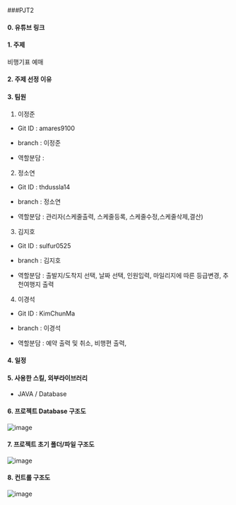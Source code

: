 ###PJT2 

#### 0. 유튜브 링크


#### 1. 주제
비행기표 예매

#### 2. 주제 선정 이유


#### 3. 팀원
1. 이정준
  
  
  -  Git ID : amares9100
  
  
  -  branch : 이정준
  
  
  -  역할분담 : 
  
  
  
  
2. 정소연
  
  
  -  Git ID : thdussla14
  
  
  -  branch : 정소연
  
  
  -  역할분담 : 관리자(스케줄출력, 스케줄등록, 스케줄수정,스케줄삭제,결산)
  
  
  
 3. 김지호
  
  
  -  Git ID : sulfur0525
  
  
  -  branch : 김지호
  
  
  -  역할분담 : 출발지/도착지 선택, 날짜 선택, 인원입력, 마일리지에 따른 등급변경, 추천여행지 출력
  
  
  4. 이경석
  
  
  -  Git ID : KimChunMa
  
  
  -  branch : 이경석
  
  
  -  역할분담 :  예약 출력 및 취소, 비행편 출력, 
  
  
  
#### 4. 일정



#### 5. 사용한 스킬, 외부라이브러리
- JAVA / Database




#### 6. 프로젝트 Database 구조도
![image](https://user-images.githubusercontent.com/121651359/221497952-2d44b228-1769-441c-89a7-2b1caad3464c.png)



#### 7. 프로젝트 초기 폴더/파일 구조도
![image](https://user-images.githubusercontent.com/121651359/221498774-8978f4ed-86ea-4054-ae38-9913fd2ba053.png)


#### 8. 컨트롤 구조도
![image](https://user-images.githubusercontent.com/121651359/221498628-891aab39-7864-4b94-a270-674cc2e9c235.png)
